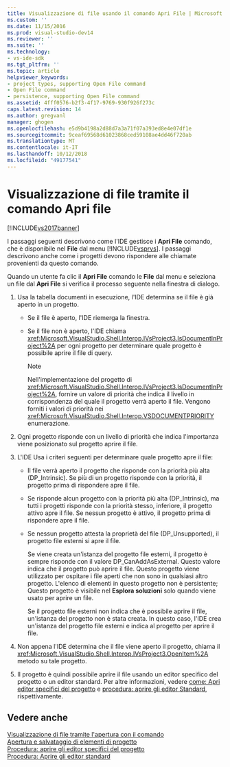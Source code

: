 ```yaml
---
title: Visualizzazione di file usando il comando Apri File | Microsoft Docs
ms.custom: ''
ms.date: 11/15/2016
ms.prod: visual-studio-dev14
ms.reviewer: ''
ms.suite: ''
ms.technology:
- vs-ide-sdk
ms.tgt_pltfrm: ''
ms.topic: article
helpviewer_keywords:
- project types, supporting Open File command
- Open File command
- persistence, supporting Open File command
ms.assetid: 4fff0576-b2f3-4f17-9769-930f926f273c
caps.latest.revision: 14
ms.author: gregvanl
manager: ghogen
ms.openlocfilehash: e5d9b4198a2d88d7a3a71f07a393ed8e4e07df1e
ms.sourcegitcommit: 9ceaf69568d61023868ced59108ae4dd46f720ab
ms.translationtype: MT
ms.contentlocale: it-IT
ms.lasthandoff: 10/12/2018
ms.locfileid: "49177541"
---
```

# <a name="displaying-files-by-using-the-open-file-command"></a>Visualizzazione di file tramite il comando Apri file
[!INCLUDE[vs2017banner](../../includes/vs2017banner.md)]

I passaggi seguenti descrivono come l'IDE gestisce i **Apri File** comando, che è disponibile nel **File** dal menu [!INCLUDE[vsprvs](../../includes/vsprvs-md.md)]. I passaggi descrivono anche come i progetti devono rispondere alle chiamate provenienti da questo comando.  
  
 Quando un utente fa clic il **Apri File** comando le **File** dal menu e seleziona un file dal **Apri File** si verifica il processo seguente nella finestra di dialogo.  
  
1.  Usa la tabella documenti in esecuzione, l'IDE determina se il file è già aperto in un progetto.  
  
    -   Se il file è aperto, l'IDE riemerga la finestra.  
  
    -   Se il file non è aperto, l'IDE chiama <xref:Microsoft.VisualStudio.Shell.Interop.IVsProject3.IsDocumentInProject%2A> per ogni progetto per determinare quale progetto è possibile aprire il file di query.  
  
        > [!NOTE]
        >  Nell'implementazione del progetto di <xref:Microsoft.VisualStudio.Shell.Interop.IVsProject3.IsDocumentInProject%2A>, fornire un valore di priorità che indica il livello in corrispondenza del quale il progetto verrà aperto il file. Vengono forniti i valori di priorità nei <xref:Microsoft.VisualStudio.Shell.Interop.VSDOCUMENTPRIORITY> enumerazione.  
  
2.  Ogni progetto risponde con un livello di priorità che indica l'importanza viene posizionato sul progetto aprire il file.  
  
3.  L'IDE Usa i criteri seguenti per determinare quale progetto apre il file:  
  
    -   Il file verrà aperto il progetto che risponde con la priorità più alta (DP_Intrinsic). Se più di un progetto risponde con la priorità, il progetto prima di rispondere apre il file.  
  
    -   Se risponde alcun progetto con la priorità più alta (DP_Intrinsic), ma tutti i progetti risponde con la priorità stesso, inferiore, il progetto attivo apre il file. Se nessun progetto è attivo, il progetto prima di rispondere apre il file.  
  
    -   Se nessun progetto attesta la proprietà del file (DP_Unsupported), il progetto file esterni si apre il file.  
  
         Se viene creata un'istanza del progetto file esterni, il progetto è sempre risponde con il valore DP_CanAddAsExternal. Questo valore indica che il progetto può aprire il file. Questo progetto viene utilizzato per ospitare i file aperti che non sono in qualsiasi altro progetto. L'elenco di elementi in questo progetto non è persistente; Questo progetto è visibile nel **Esplora soluzioni** solo quando viene usato per aprire un file.  
  
         Se il progetto file esterni non indica che è possibile aprire il file, un'istanza del progetto non è stata creata. In questo caso, l'IDE crea un'istanza del progetto file esterni e indica al progetto per aprire il file.  
  
4.  Non appena l'IDE determina che il file viene aperto il progetto, chiama il <xref:Microsoft.VisualStudio.Shell.Interop.IVsProject3.OpenItem%2A> metodo su tale progetto.  
  
5.  Il progetto è quindi possibile aprire il file usando un editor specifico del progetto o un editor standard. Per altre informazioni, vedere [come: Apri editor specifici del progetto](../../extensibility/how-to-open-project-specific-editors.md) e [procedura: aprire gli editor Standard](../../extensibility/how-to-open-standard-editors.md), rispettivamente.  
  
## <a name="see-also"></a>Vedere anche  
 [Visualizzazione di file tramite l'apertura con il comando](../../extensibility/internals/displaying-files-by-using-the-open-with-command.md)   
 [Apertura e salvataggio di elementi di progetto](../../extensibility/internals/opening-and-saving-project-items.md)   
 [Procedura: aprire gli editor specifici del progetto](../../extensibility/how-to-open-project-specific-editors.md)   
 [Procedura: Aprire gli editor standard](../../extensibility/how-to-open-standard-editors.md)

